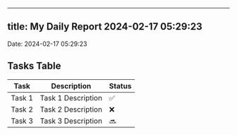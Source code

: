 
---
title: My Daily Report 2024-02-17 05:29:23
---

Date: 2024-02-17 05:29:23

## Tasks Table

| Task | Description | Status |
|------|-------------|--------|
| Task 1 | Task 1 Description | ✅ |
| Task 2 | Task 2 Description | ❌ |
| Task 3 | Task 3 Description | 🔜 |
